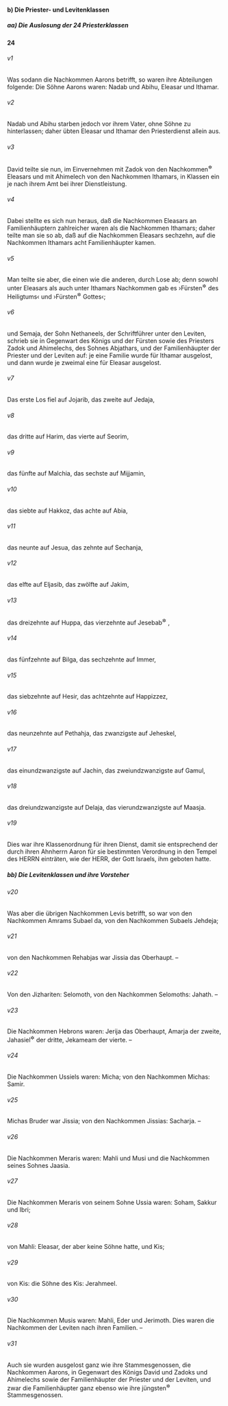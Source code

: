 #### b) Die Priester- und Levitenklassen

##### aa) Die Auslosung der 24 Priesterklassen

__24__

###### v1
Was sodann die Nachkommen Aarons betrifft, so waren ihre Abteilungen folgende: Die Söhne Aarons waren: Nadab und Abihu, Eleasar und Ithamar.

###### v2
Nadab und Abihu starben jedoch vor ihrem Vater, ohne Söhne zu hinterlassen; daher übten Eleasar und Ithamar den Priesterdienst allein aus.

###### v3
David teilte sie nun, im Einvernehmen mit Zadok von den Nachkommen<sup title="= aus dem Geschlecht">&#x2732;</sup>
 Eleasars und mit Ahimelech von den Nachkommen Ithamars, in Klassen ein je nach ihrem Amt bei ihrer Dienstleistung.

###### v4
Dabei stellte es sich nun heraus, daß die Nachkommen Eleasars an Familienhäuptern zahlreicher waren als die Nachkommen Ithamars; daher teilte man sie so ab, daß auf die Nachkommen Eleasars sechzehn, auf die Nachkommen Ithamars acht Familienhäupter kamen.

###### v5
Man teilte sie aber, die einen wie die anderen, durch Lose ab; denn sowohl unter Eleasars als auch unter Ithamars Nachkommen gab es ›Fürsten<sup title="oder: Oberpriester">&#x2732;</sup>
 des Heiligtums‹ und ›Fürsten<sup title="oder: Oberpriester">&#x2732;</sup>
 Gottes‹;

###### v6
und Semaja, der Sohn Nethaneels, der Schriftführer unter den Leviten, schrieb sie in Gegenwart des Königs und der Fürsten sowie des Priesters Zadok und Ahimelechs, des Sohnes Abjathars, und der Familienhäupter der Priester und der Leviten auf: je eine Familie wurde für Ithamar ausgelost, und dann wurde je zweimal eine für Eleasar ausgelost.


###### v7
Das erste Los fiel auf Jojarib, das zweite auf Jedaja,

###### v8
das dritte auf Harim, das vierte auf Seorim,

###### v9
das fünfte auf Malchia, das sechste auf Mijjamin,

###### v10
das siebte auf Hakkoz, das achte auf Abia,

###### v11
das neunte auf Jesua, das zehnte auf Sechanja,

###### v12
das elfte auf Eljasib, das zwölfte auf Jakim,

###### v13
das dreizehnte auf Huppa, das vierzehnte auf Jesebab<sup title="oder: Isbaal">&#x2732;</sup>
,

###### v14
das fünfzehnte auf Bilga, das sechzehnte auf Immer,

###### v15
das siebzehnte auf Hesir, das achtzehnte auf Happizzez,

###### v16
das neunzehnte auf Pethahja, das zwanzigste auf Jeheskel,

###### v17
das einundzwanzigste auf Jachin, das zweiundzwanzigste auf Gamul,

###### v18
das dreiundzwanzigste auf Delaja, das vierundzwanzigste auf Maasja.

###### v19
Dies war ihre Klassenordnung für ihren Dienst, damit sie entsprechend der durch ihren Ahnherrn Aaron für sie bestimmten Verordnung in den Tempel des HERRN einträten, wie der HERR, der Gott Israels, ihm geboten hatte.

##### bb) Die Levitenklassen und ihre Vorsteher


###### v20
Was aber die übrigen Nachkommen Levis betrifft, so war von den Nachkommen Amrams Subael da, von den Nachkommen Subaels Jehdeja;

###### v21
von den Nachkommen Rehabjas war Jissia das Oberhaupt. –

###### v22
Von den Jizhariten: Selomoth, von den Nachkommen Selomoths: Jahath. –

###### v23
Die Nachkommen Hebrons waren: Jerija das Oberhaupt, Amarja der zweite, Jahasiel<sup title="oder: Ussiel">&#x2732;</sup>
 der dritte, Jekameam der vierte. –

###### v24
Die Nachkommen Ussiels waren: Micha; von den Nachkommen Michas: Samir.

###### v25
Michas Bruder war Jissia; von den Nachkommen Jissias: Sacharja. –

###### v26
Die Nachkommen Meraris waren: Mahli und Musi und die Nachkommen seines Sohnes Jaasia.

###### v27
Die Nachkommen Meraris von seinem Sohne Ussia waren: Soham, Sakkur und Ibri;

###### v28
von Mahli: Eleasar, der aber keine Söhne hatte, und Kis;

###### v29
von Kis: die Söhne des Kis: Jerahmeel.

###### v30
Die Nachkommen Musis waren: Mahli, Eder und Jerimoth. Dies waren die Nachkommen der Leviten nach ihren Familien. –

###### v31
Auch sie wurden ausgelost ganz wie ihre Stammesgenossen, die Nachkommen Aarons, in Gegenwart des Königs David und Zadoks und Ahimelechs sowie der Familienhäupter der Priester und der Leviten, und zwar die Familienhäupter ganz ebenso wie ihre jüngsten<sup title="oder: geringsten">&#x2732;</sup>
 Stammesgenossen.